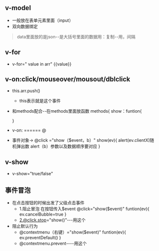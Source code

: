 ## v-model
- 一般放在表单元素里面（input）
- 双向数据绑定
>data里面放的是json--是大括号里面的数据用：复制--用，间隔
## v-for
- v-for=" value in arr"   {{value}}
## v-on:click/mouseover/mousout/dblclick
- this.arr.push()
    - this表示就是这个事件
- 和methods配合--在methods里面放函数 methods{
    show：funtion{

    }
- v-on: ====== @
- 事件对象-> @click ="show（$event，b）"
    show(ev){
        alert(ev.clientX)随机弹出数
        alert（b）参数以及数据顺序要对应
}
## v-show
- v-show="true/false"
## 事件冒泡
- 在点击按钮的时候出发了父级点击事件
    -  1.阻止冒泡 在按钮传入$event
    @click="show($event)"
    funtion(ev){
        ev.cancelBubble=true
    }
    - 2.@click.stop="show()"---用这个
- 阻止默认行为
    - @contextmenu（右键）="show($event)"
            funtion(ev){
                ev.preventDefault()
            }
    - @contextmenu.prevent----用这个
